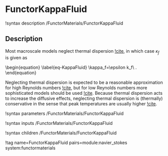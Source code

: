 # FunctorKappaFluid

!syntax description /FunctorMaterials/FunctorKappaFluid

## Description

Most macroscale models neglect thermal dispersion [!cite](suikkanen,y_li), in which case $\kappa_f$ is given as

\begin{equation}
\label{eq-KappaFluid}
\kappa_f=\epsilon k_f\ .
\end{equation}

Neglecting thermal dispersion is expected to be a reasonable approximation for high Reynolds numbers [!cite](gunn1987_htc,littman),
but for low Reynolds numbers more sophisticated models should be used [!cite](becker).
Because thermal dispersion acts to increase the diffusive effects, neglecting thermal dispersion is
(thermally) conservative in the sense that peak temperatures are usually higher [!cite](becker).

!syntax parameters /FunctorMaterials/FunctorKappaFluid

!syntax inputs /FunctorMaterials/FunctorKappaFluid

!syntax children /FunctorMaterials/FunctorKappaFluid

!tag name=FunctorKappaFluid pairs=module:navier_stokes system:functormaterials
